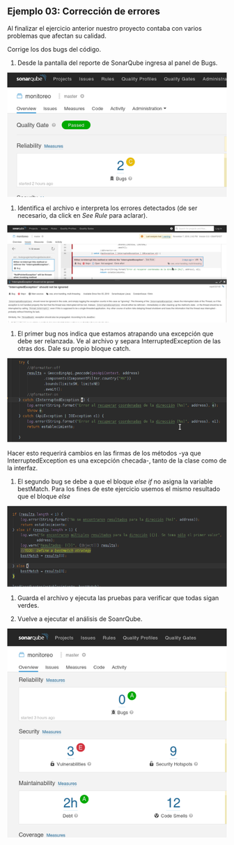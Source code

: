 ## Ejemplo 03: Corrección de errores

Al finalizar el ejercicio anterior nuestro proyecto contaba con varios problemas que afectan su calidad.

Corrige los dos bugs del código.

1. Desde la pantalla del reporte de SonarQube ingresa al panel de Bugs.

  ![Panel de bugs](img/figura01.png)

1. Identifica el archivo e interpreta los errores detectados (de ser necesario, da click en _See Rule_ para aclarar).

  ![Detalle Regla](img/figura02.png)

1. El primer bug nos indica que estamos atrapando una excepción que debe ser relanzada. Ve al archivo y separa InterruptedException de las otras dos. Dale su propio bloque catch.

  ![Corrección 1](img/figura03.png)

  Hacer esto requerirá cambios en las firmas de los métodos -ya que InterruptedException es una excepción checada-, tanto de la clase como de la interfaz.

1. El segundo bug se debe a que el bloque _else if_ no asigna la variable bestMatch. Para los fines de este ejercicio usemos el mismo resultado que el bloque _else_ 

  ![Corrección 2](img/figura04.png)

1. Guarda el archivo y ejecuta las pruebas para verificar que todas sigan verdes.

1. Vuelve a ejecutar el análisis de SoanrQube. 

  ![Nuevo análisis](img/figura05.png)
